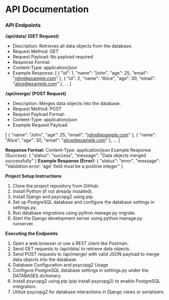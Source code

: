 # **API Documentation**

### API Endpoints

**/api/data/ (GET Request)**
* Description: Retrieves all data objects from the database.
* Request Method: GET
* Request Payload: No payload required
* Response Format:
* Content-Type: application/json
* Example Response:
[
    {
        "id": 1,
        "name": "John",
        "age": 25,
        "email": "john@example.com"
    },
    {
        "id": 2,
        "name": "Alice",
        "age": 30,
        "email": "alice@example.com"
    },
    ...
]

**/api/merge/ (POST Request)**
* Description: Merges data objects into the database.
* Request Method: POST
* Request Payload Format:
* Content-Type: application/json
* Example Request Payload:

[
    {
        "name": "John",
        "age": 25,
        "email": "john@example.com"
    },
    {
        "name": "Alice",
        "age": 30,
        "email": "alice@example.com"
    },
    ...
]

**Response Format:**
Content-Type: application/json
Example Response (Success):
{
    "status": "success",
    "message": "Data objects merged successfully"
}
**Example Response (Error):**
{
    "status": "error",
    "message": "Validation error: 'age' field must be a positive integer"
}


**Project Setup Instructions**

1. Clone the project repository from GitHub.
2. Install Python (if not already installed).
3. Install Django and psycopg2 using pip.
4. Set up PostgreSQL database and configure the database settings in settings.py.
5. Run database migrations using python manage.py migrate.
6. Start the Django development server using python manage.py runserver.

**Executing the Endpoints**

1. Open a web browser or use a REST client like Postman.
2. Send GET requests to /api/data/ to retrieve data objects.
3. Send POST requests to /api/merge/ with valid JSON payload to merge data objects into the database.
4. Database Configuration and psycopg2 Usage
5. Configure PostgreSQL database settings in settings.py under the DATABASES dictionary.
6. Install psycopg2 using pip (pip install psycopg2) to enable PostgreSQL integration.
7. Utilize psycopg2 for database interactions in Django views or serializers.